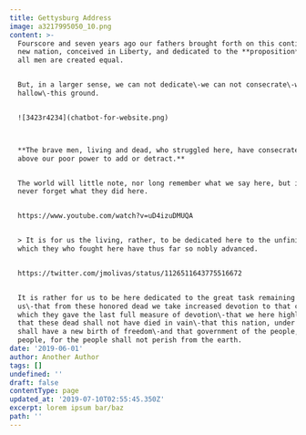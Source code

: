 ```yaml
---
title: Gettysburg Address
image: a3217995050_10.png
content: >-
  Fourscore and seven years ago our fathers brought forth on this continent, a
  new nation, conceived in Liberty, and dedicated to the **proposition** that
  all men are created equal.


  But, in a larger sense, we can not dedicate\-we can not consecrate\-we can not
  hallow\-this ground.


  ![3423r4234](chatbot-for-website.png)



  **The brave men, living and dead, who struggled here, have consecrated it, far
  above our poor power to add or detract.**


  The world will little note, nor long remember what we say here, but it can
  never forget what they did here. 


  https://www.youtube.com/watch?v=uD4izuDMUQA


  > It is for us the living, rather, to be dedicated here to the unfinished work
  which they who fought here have thus far so nobly advanced.  


  https://twitter.com/jmolivas/status/1126511643775516672 


  It is rather for us to be here dedicated to the great task remaining before
  us\-that from these honored dead we take increased devotion to that cause for
  which they gave the last full measure of devotion\-that we here highly resolve
  that these dead shall not have died in vain\-that this nation, under God,
  shall have a new birth of freedom\-and that government of the people, by the
  people, for the people shall not perish from the earth.
date: '2019-06-01'
author: Another Author
tags: []
undefined: ''
draft: false
contentType: page
updated_at: '2019-07-10T02:55:45.350Z'
excerpt: lorem ipsum bar/baz
path: ''
---
```


